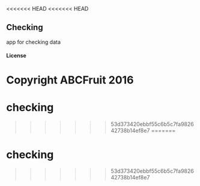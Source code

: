 <<<<<<< HEAD
<<<<<<< HEAD
## Checking

app for checking data

#### License

Copyright ABCFruit 2016
=======
# checking
>>>>>>> 53d373420ebbf55c6b5c7fa982642738b14ef8e7
=======
# checking
>>>>>>> 53d373420ebbf55c6b5c7fa982642738b14ef8e7
